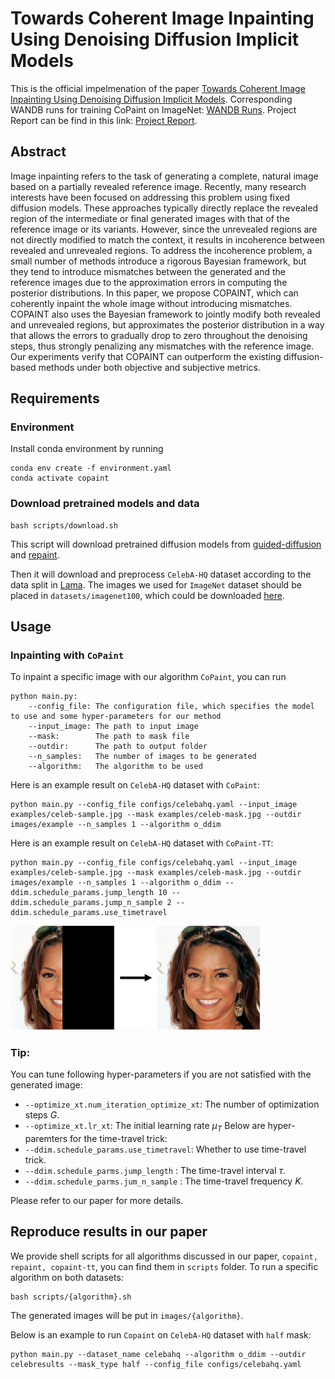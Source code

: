 # Towards Coherent Image Inpainting Using Denoising Diffusion Implicit Models

This is the official impelmenation of the paper [Towards Coherent Image Inpainting Using Denoising Diffusion Implicit Models](https://arxiv.org/pdf/2304.03322.pdf).
Corresponding WANDB runs for training CoPaint on ImageNet: [WANDB Runs](https://wandb.ai/shashankgsharma/ADL_PROJECT_INPAINTING).
Project Report can be find in this link: [Project Report](https://www.overleaf.com/project/675cb0cbfe4b46458525160b).

## Abstract
Image inpainting refers to the task of generating a complete, natural image based on a partially revealed reference image. Recently, many research interests have been focused on addressing this problem using fixed diffusion models. These approaches typically directly replace the revealed region of the intermediate or final generated images with that of the reference image or its variants.  However, since the unrevealed regions are not directly modified to match the context, it results in incoherence between revealed and unrevealed regions. To address the incoherence problem, a small number of methods introduce a rigorous Bayesian framework, but they tend to introduce mismatches between the generated and the reference images due to the approximation errors in computing the posterior distributions. In this paper, we propose COPAINT, which can coherently inpaint the whole image without introducing mismatches. COPAINT also uses the Bayesian framework to jointly modify both revealed and unrevealed regions, but approximates the posterior distribution in a way that allows the errors to gradually drop to zero throughout the denoising steps, thus strongly penalizing any mismatches with the reference image. Our experiments verify that COPAINT can outperform the existing diffusion-based methods under both objective and subjective metrics.

## Requirements
### Environment
Install conda environment by running
```
conda env create -f environment.yaml
conda activate copaint
```
### Download pretrained models and data
```
bash scripts/download.sh
```
This script will download pretrained diffusion models from [guided-diffusion](https://github.com/openai/guided-diffusion) and [repaint](https://github.com/andreas128/RePaint).

Then it will download and preprocess `CelebA-HQ` dataset according to the data split in [Lama](https://github.com/saic-mdal/lama). The images we used for `ImageNet` dataset should be placed in `datasets/imagenet100`, which could be downloaded [here](https://drive.google.com/drive/folders/1CTBHK8udyGejJEob-HTL1MrmtkqC_3gr?usp=sharing).

## Usage
### Inpainting with `CoPaint`
To inpaint a specific image with our algorithm `CoPaint`, you can run 
```text
python main.py:
    --config_file: The configuration file, which specifies the model to use and some hyper-parameters for our method
    --input_image: The path to input image
    --mask:        The path to mask file 
    --outdir:      The path to output folder
    --n_samples:   The number of images to be generated
    --algorithm:   The algorithm to be used
```
Here is an example result on `CelebA-HQ` dataset with `CoPaint`:
```shell
python main.py --config_file configs/celebahq.yaml --input_image examples/celeb-sample.jpg --mask examples/celeb-mask.jpg --outdir images/example --n_samples 1 --algorithm o_ddim 
```
Here is an example result on `CelebA-HQ` dataset with `CoPaint-TT`:
```shell
python main.py --config_file configs/celebahq.yaml --input_image examples/celeb-sample.jpg --mask examples/celeb-mask.jpg --outdir images/example --n_samples 1 --algorithm o_ddim --ddim.schedule_params.jump_length 10 --ddim.schedule_params.jump_n_sample 2 --ddim.schedule_params.use_timetravel
```

<img src="assets/sample.png" width=400px>

### Tip:
You can tune following hyper-parameters if you are not satisfied with the generated image:
* `--optimize_xt.num_iteration_optimize_xt`: The number of optimization steps $G$.
* `--optimize_xt.lr_xt`: The initial learning rate $\mu_T$
Below are hyper-paremters for the time-travel trick:
* `--ddim.schedule_params.use_timetravel`: Whether to use time-travel trick.
* `--ddim.schedule_parms.jump_length` : The time-travel interval $\tau$.
* `--ddim.schedule_parms.jum_n_sample` : The time-travel frequency $K$.

Please refer to our paper for more details.

## Reproduce results in our paper
We provide shell scripts for all algorithms discussed in our paper, `copaint, repaint, copaint-tt`, you can find them in `scripts` folder. To run a specific algorithm on both datasets:
```shell
bash scripts/{algorithm}.sh
```
The generated images will be put in `images/{algorithm}`.

Below is an example to run `Copaint` on `CelebA-HQ` dataset with `half` mask:
```shell
python main.py --dataset_name celebahq --algorithm o_ddim --outdir celebresults --mask_type half --config_file configs/celebahq.yaml
```
